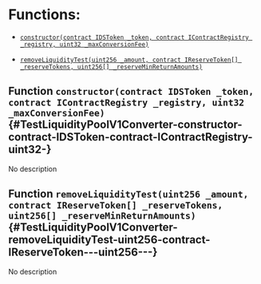 # Functions:

- [`constructor(contract IDSToken _token, contract IContractRegistry _registry, uint32 _maxConversionFee)`](#TestLiquidityPoolV1Converter-constructor-contract-IDSToken-contract-IContractRegistry-uint32-)

- [`removeLiquidityTest(uint256 _amount, contract IReserveToken[] _reserveTokens, uint256[] _reserveMinReturnAmounts)`](#TestLiquidityPoolV1Converter-removeLiquidityTest-uint256-contract-IReserveToken---uint256---)

## Function `constructor(contract IDSToken _token, contract IContractRegistry _registry, uint32 _maxConversionFee)` {#TestLiquidityPoolV1Converter-constructor-contract-IDSToken-contract-IContractRegistry-uint32-}

No description

## Function `removeLiquidityTest(uint256 _amount, contract IReserveToken[] _reserveTokens, uint256[] _reserveMinReturnAmounts)` {#TestLiquidityPoolV1Converter-removeLiquidityTest-uint256-contract-IReserveToken---uint256---}

No description

